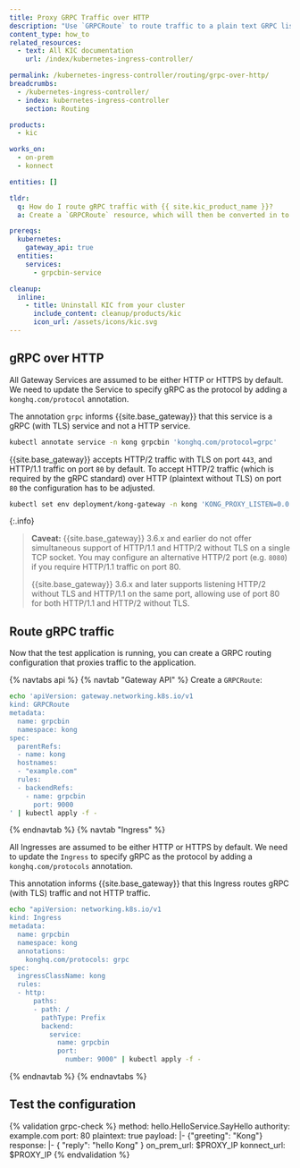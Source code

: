 ```yaml
---
title: Proxy GRPC Traffic over HTTP
description: "Use `GRPCRoute` to route traffic to a plain text GRPC listener"
content_type: how_to
related_resources:
  - text: All KIC documentation
    url: /index/kubernetes-ingress-controller/

permalink: /kubernetes-ingress-controller/routing/grpc-over-http/
breadcrumbs:
  - /kubernetes-ingress-controller/
  - index: kubernetes-ingress-controller
    section: Routing

products:
  - kic

works_on:
  - on-prem
  - konnect

entities: []

tldr:
  q: How do I route gRPC traffic with {{ site.kic_product_name }}?
  a: Create a `GRPCRoute` resource, which will then be converted in to a [{{ site.base_gateway }} Service](/gateway/entities/service/) and [Route](/gateway/entities/route/).

prereqs:
  kubernetes:
    gateway_api: true
  entities:
    services:
      - grpcbin-service

cleanup:
  inline:
    - title: Uninstall KIC from your cluster
      include_content: cleanup/products/kic
      icon_url: /assets/icons/kic.svg
---
```


## gRPC over HTTP

All Gateway Services are assumed to be either HTTP or HTTPS by default. We need to update the Service to specify gRPC as the protocol by adding a `konghq.com/protocol` annotation.

The annotation `grpc` informs {{site.base_gateway}} that this service is a gRPC (with TLS) service and not a HTTP service.

```bash
kubectl annotate service -n kong grpcbin 'konghq.com/protocol=grpc'
```

{{site.base_gateway}} accepts HTTP/2 traffic with TLS on port `443`, and HTTP/1.1 traffic on port `80` by default. To accept HTTP/2 traffic (which is required by the gRPC standard) over HTTP (plaintext without TLS) on port `80` the configuration has to be adjusted.

```bash
kubectl set env deployment/kong-gateway -n kong 'KONG_PROXY_LISTEN=0.0.0.0:8000 http2, 0.0.0.0:8443 http2 ssl'
```

{:.info}
> **Caveat:** {{site.base_gateway}} 3.6.x and earlier do not offer simultaneous support of HTTP/1.1 and HTTP/2 without TLS on a single TCP socket. You may configure an alternative HTTP/2 port (e.g. `8080`) if you require HTTP/1.1 traffic on port 80.
>
> {{site.base_gateway}} 3.6.x and later supports listening HTTP/2 without TLS and HTTP/1.1 on the same port, allowing use of port 80 for both HTTP/1.1 and HTTP/2 without TLS.

## Route gRPC traffic

Now that the test application is running, you can create a GRPC routing configuration that
proxies traffic to the application.

{% navtabs api %}
{% navtab "Gateway API" %}
Create a `GRPCRoute`:

```bash
echo 'apiVersion: gateway.networking.k8s.io/v1
kind: GRPCRoute
metadata:
  name: grpcbin
  namespace: kong
spec:
  parentRefs:
  - name: kong
  hostnames:
  - "example.com"
  rules:
  - backendRefs:
    - name: grpcbin
      port: 9000
' | kubectl apply -f -
```

{% endnavtab %}
{% navtab "Ingress" %}

All Ingresses are assumed to be either HTTP or HTTPS by default. We need to update the `Ingress` to specify gRPC as the protocol by adding a `konghq.com/protocols` annotation.

This annotation informs {{site.base_gateway}} that this Ingress routes gRPC (with TLS) traffic and not HTTP traffic.

```bash
echo "apiVersion: networking.k8s.io/v1
kind: Ingress
metadata:
  name: grpcbin
  namespace: kong
  annotations:
    konghq.com/protocols: grpc
spec:
  ingressClassName: kong
  rules:
  - http:
      paths:
      - path: /
        pathType: Prefix
        backend:
          service:
            name: grpcbin
            port:
              number: 9000" | kubectl apply -f -
```
{% endnavtab %}
{% endnavtabs %}

## Test the configuration

{% validation grpc-check %}
method: hello.HelloService.SayHello
authority: example.com
port: 80
plaintext: true
payload: |-
  {"greeting": "Kong"}
response: |-
  {
    "reply": "hello Kong"
  }
on_prem_url: $PROXY_IP
konnect_url: $PROXY_IP
{% endvalidation %}
